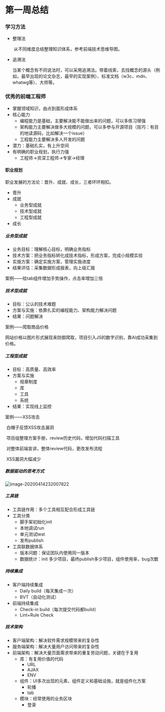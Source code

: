# 第一周总结

### 学习方法

- 整理法

  ​	从不同维度总结整理知识体系，参考前端技术思维导图。

- 追溯法

  ​	当某个概念有不同说法时，可以采用追溯法。带着线索，去找概念的源头（例如，最早出现的论文杂志，最早的实现案例）、标准文档（w3c、mdn、whatwg等）、大师等。



### 优秀的前端工程师



- 掌握领域知识，由点到面形成体系
- 核心能力
  - 编程能力是基础，主要解决能不能做出来的问题，可以多练习增强
  - 架构能力主要解决做多大规模的问题，可以多参与开源项目（技巧：有目的地读源码，比如解决一个issue）
  - 工程能力主要解决多人开发的问题
- 潜力：基础扎实，有上升空间
- 有明确的职业规划，执行力强
  - 工程师→资深工程师→专家→经理



#### 职业规划

职业发展的方法论：晋升、成就、成长，三者环环相扣。

- 晋升
- 成就
  - 业务型成就
  - 技术型成就
  - 工程型成就
- 成长



##### 业务型成就

- 业务目标：理解核心目标，明确业务指标
- 技术方案：把业务指标转化成技术指标，形成方案，完成小规模实验
- 实施方案：确定实施方案，管理实施进度
- 结果评估：采集数据形成报表，向上级汇报

案例——给tab组件增加手势操作，点击率增加三倍



##### 技术型成就

- 目标：公认的技术难题
- 方案与实施：依靠扎实的编程能力、架构能力解决问题
- 结果：问题解决

案例——爬取商品价格

​	网站价格以图片形式展现来防御爬取，项目引入JS的数字识别，靠AI成功采集到价格。



##### 工程型成就

- 目标：高质量、高效率
- 方案与实施
  - 规章制度
  - 库
  - 工具
  - 系统
- 结果：实现线上监控

案例——XSS攻击

​	白帽子反馈XSS攻击漏洞

​	项目组整理方案手册，review历史代码，增加代码扫描工具

​	对整体前端宣讲，整体review代码，更改发布流程

​	XSS漏洞大幅减少



##### 数据驱动的思考方式

![image-20200414232007822](C:\Users\panliMa\AppData\Roaming\Typora\typora-user-images\image-20200414232007822.png)



##### 工具链

- 工具链作用：多个工具相互配合形成工具链
- 工具分类
  - 脚手架初始化init
  - 本地调试run
  - 单元测试test
  - 发布publish
- 工具联数据体系
  - 版本问题：保证团队内使用同一版本
  - 数据统计：init 多少项目，最终publish多少项目，组件使用率，bug次数



##### 持续集成

- 客户端持续集成
  - Daily build（每天集成一次）
  - BVT（自动化测试）
- 前端持续集成
  - Check-in build（每次提交代码都build）
  - Lint+Rule Check

##### 技术架构

- 客户端架构：解决软件需求规模带来的复杂性
- 服务端架构：解决大量用户访问带来的复杂性
- 前端架构：解决大量页面需求带来的重复劳动问题，关键在于复用
  - 库：有复用价值的代码
    - URL
    - AJAX
    - ENV
  - 组件：UI多次出现的元素，组件定义和基础设施，就是组件化方案
    - 轮播
    - tab
  - 模块：经常使用的业务区块
    - 登录
